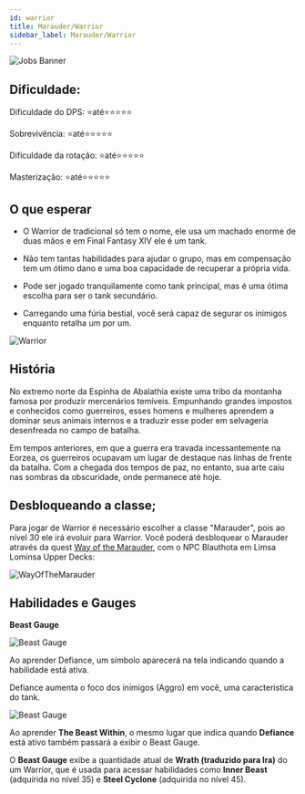 ```yaml
---
id: warrior
title: Marauder/Warrior
sidebar_label: Marauder/Warrior
---
```

![Jobs Banner](https://i.imgur.com/dX4UQ0n.png)
## Dificuldade: 
 Dificuldade do DPS: ⭐até⭐⭐⭐⭐⭐ 

 Sobrevivência: ⭐até⭐⭐⭐⭐⭐

 Dificuldade da rotação: ⭐até⭐⭐⭐⭐⭐

 Masterização: ⭐até⭐⭐⭐⭐⭐


## O que esperar

- O Warrior de tradicional só tem o nome, ele usa um machado enorme de duas mãos e em Final Fantasy XIV ele é um tank.

- Não tem tantas habilidades para ajudar o grupo, mas em compensação tem um ótimo dano e uma boa capacidade de recuperar a própria vida.

- Pode ser jogado tranquilamente como tank principal, mas é uma ótima escolha para ser o tank secundário.

- Carregando uma fúria bestial, você será capaz de segurar os inimigos enquanto retalha um por um.

![Warrior](https://i.imgur.com/FMb4HsT.png)

## História

No extremo norte da Espinha de Abalathia existe uma tribo da montanha famosa por produzir mercenários temíveis. Empunhando grandes impostos e conhecidos como guerreiros, esses homens e mulheres aprendem a dominar seus animais internos e a traduzir esse poder em selvageria desenfreada no campo de batalha.

Em tempos anteriores, em que a guerra era travada incessantemente na Eorzea, os guerreiros ocupavam um lugar de destaque nas linhas de frente da batalha. Com a chegada dos tempos de paz, no entanto, sua arte caiu nas sombras da obscuridade, onde permanece até hoje.

## Desbloqueando a classe;
Para jogar de Warrior é necessário escolher a classe "Marauder", pois ao nível 30 ele irá evoluir para Warrior. Você poderá desbloquear o Marauder através da quest [Way of the Marauder](https://na.finalfantasyxiv.com/lodestone/playguide/db/quest/66d611f22e0/), com o NPC Blauthota em Limsa Lominsa Upper Decks:

![WayOfTheMarauder](https://i.imgur.com/A3hWY8N.png)

## Habilidades e Gauges

**Beast Gauge**

![Beast Gauge](https://img.finalfantasyxiv.com/lds/promo/h/l/MHqKEsbF1agx5wFLFrlrjb40XM.png)

Ao aprender Defiance, um símbolo aparecerá na tela indicando quando a habilidade está ativa. 

Defiance aumenta o foco dos inimigos (Aggro) em você, uma caracteristica do tank.

![Beast Gauge](https://img.finalfantasyxiv.com/lds/promo/h/G/8mnBmkrAJdhB7ZPLG812UiFhxk.png)

Ao aprender **The Beast Within**, o mesmo lugar que indica quando **Defiance** está ativo também passará a exibir o Beast Gauge.

O **Beast Gauge** exibe a quantidade atual de **Wrath (traduzido para Ira)**  do um Warrior, que é usada para acessar habilidades como **Inner Beast** (adquirida no nível 35) e **Steel Cyclone** (adquirida no nível 45).